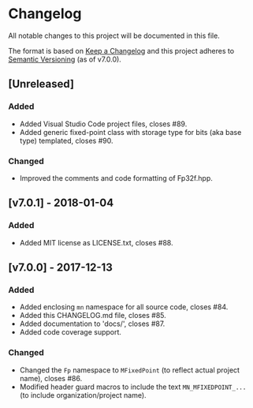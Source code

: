 # Changelog
All notable changes to this project will be documented in this file.

The format is based on [Keep a Changelog](http://keepachangelog.com/en/1.0.0/)
and this project adheres to [Semantic Versioning](http://semver.org/spec/v2.0.0.html) (as of v7.0.0).

## [Unreleased]

### Added
- Added Visual Studio Code project files, closes #89.
- Added generic fixed-point class with storage type for bits (aka base type) templated, closes #90.

### Changed
- Improved the comments and code formatting of Fp32f.hpp.

## [v7.0.1] - 2018-01-04

### Added
- Added MIT license as LICENSE.txt, closes #88.

## [v7.0.0] - 2017-12-13

### Added
- Added enclosing `mn` namespace for all source code, closes #84.
- Added this CHANGELOG.md file, closes #85.
- Added documentation to 'docs/', closes #87.
- Added code coverage support.

### Changed
- Changed the `Fp` namespace to `MFixedPoint` (to reflect actual project name), closes #86.
- Modified header guard macros to include the text `MN_MFIXEDPOINT_...` (to include organization/project name).
